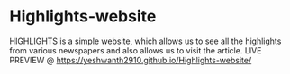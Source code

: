 # Highlights-website
HIGHLIGHTS is a simple website, which allows us to see all the highlights from various newspapers and also allows us to visit the article.
LIVE PREVIEW @ https://yeshwanth2910.github.io/Highlights-website/
